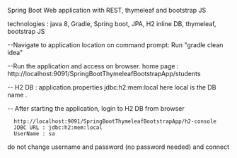 Spring Boot Web application with REST, thymeleaf and bootstrap JS

technologies : java 8, Gradle, Spring boot, JPA, H2 inline DB,  thymeleaf, bootstrap JS

--Navigate to application location on command prompt: Run "gradle clean idea"

--Run the application and access on browser. home page : http://localhost:9091/SpringBootThymeleafBootstrapApp/students

-- H2 DB : application.properties jdbc:h2:mem:local here local is the DB name .

-- After starting the application, login to H2 DB from browser

      http://localhost:9091/SpringBootThymeleafBootstrapApp/h2-console
      JDBC URL : jdbc:h2:mem:local
      UserName : sa

do not change username and password (no password needed) and connect
   


